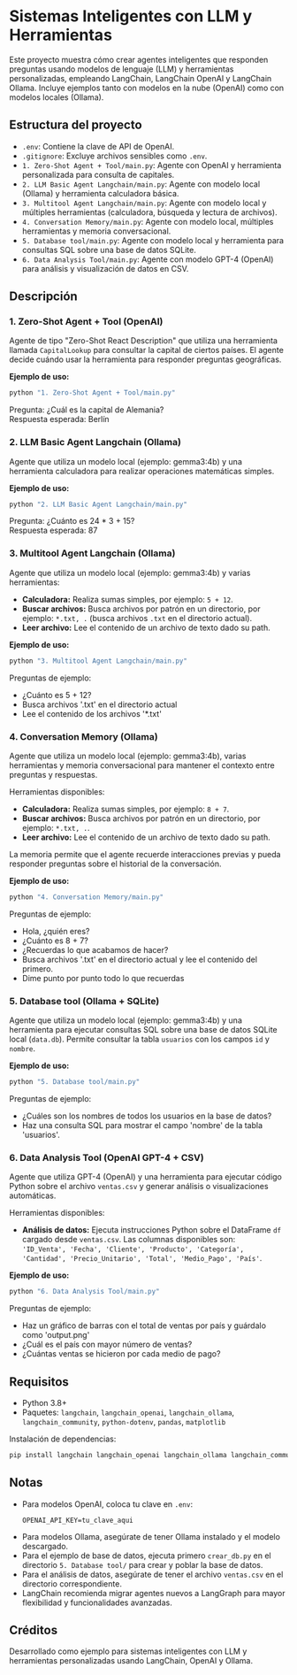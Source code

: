 # Sistemas Inteligentes con LLM y Herramientas

Este proyecto muestra cómo crear agentes inteligentes que responden preguntas usando modelos de lenguaje (LLM) y herramientas personalizadas, empleando LangChain, LangChain OpenAI y LangChain Ollama. Incluye ejemplos tanto con modelos en la nube (OpenAI) como con modelos locales (Ollama).

## Estructura del proyecto

- `.env`: Contiene la clave de API de OpenAI.
- `.gitignore`: Excluye archivos sensibles como `.env`.
- `1. Zero-Shot Agent + Tool/main.py`: Agente con OpenAI y herramienta personalizada para consulta de capitales.
- `2. LLM Basic Agent Langchain/main.py`: Agente con modelo local (Ollama) y herramienta calculadora básica.
- `3. Multitool Agent Langchain/main.py`: Agente con modelo local y múltiples herramientas (calculadora, búsqueda y lectura de archivos).
- `4. Conversation Memory/main.py`: Agente con modelo local, múltiples herramientas y memoria conversacional.
- `5. Database tool/main.py`: Agente con modelo local y herramienta para consultas SQL sobre una base de datos SQLite.
- `6. Data Analysis Tool/main.py`: Agente con modelo GPT-4 (OpenAI) para análisis y visualización de datos en CSV.

## Descripción

### 1. Zero-Shot Agent + Tool (OpenAI)
Agente de tipo "Zero-Shot React Description" que utiliza una herramienta llamada `CapitalLookup` para consultar la capital de ciertos países. El agente decide cuándo usar la herramienta para responder preguntas geográficas.

**Ejemplo de uso:**
```python
python "1. Zero-Shot Agent + Tool/main.py"
```
Pregunta: ¿Cuál es la capital de Alemania?  
Respuesta esperada: Berlín

### 2. LLM Basic Agent Langchain (Ollama)
Agente que utiliza un modelo local (ejemplo: gemma3:4b) y una herramienta calculadora para realizar operaciones matemáticas simples.

**Ejemplo de uso:**
```python
python "2. LLM Basic Agent Langchain/main.py"
```
Pregunta: ¿Cuánto es 24 * 3 + 15?  
Respuesta esperada: 87

### 3. Multitool Agent Langchain (Ollama)
Agente que utiliza un modelo local (ejemplo: gemma3:4b) y varias herramientas:
- **Calculadora:** Realiza sumas simples, por ejemplo: `5 + 12`.
- **Buscar archivos:** Busca archivos por patrón en un directorio, por ejemplo: `*.txt, .` (busca archivos `.txt` en el directorio actual).
- **Leer archivo:** Lee el contenido de un archivo de texto dado su path.

**Ejemplo de uso:**
```python
python "3. Multitool Agent Langchain/main.py"
```
Preguntas de ejemplo:
- ¿Cuánto es 5 + 12?
- Busca archivos '.txt' en el directorio actual
- Lee el contenido de los archivos '*.txt'

### 4. Conversation Memory (Ollama)
Agente que utiliza un modelo local (ejemplo: gemma3:4b), varias herramientas y memoria conversacional para mantener el contexto entre preguntas y respuestas.

Herramientas disponibles:
- **Calculadora:** Realiza sumas simples, por ejemplo: `8 + 7`.
- **Buscar archivos:** Busca archivos por patrón en un directorio, por ejemplo: `*.txt, .`.
- **Leer archivo:** Lee el contenido de un archivo de texto dado su path.

La memoria permite que el agente recuerde interacciones previas y pueda responder preguntas sobre el historial de la conversación.

**Ejemplo de uso:**
```python
python "4. Conversation Memory/main.py"
```
Preguntas de ejemplo:
- Hola, ¿quién eres?
- ¿Cuánto es 8 + 7?
- ¿Recuerdas lo que acabamos de hacer?
- Busca archivos '.txt' en el directorio actual y lee el contenido del primero.
- Dime punto por punto todo lo que recuerdas

### 5. Database tool (Ollama + SQLite)
Agente que utiliza un modelo local (ejemplo: gemma3:4b) y una herramienta para ejecutar consultas SQL sobre una base de datos SQLite local (`data.db`). Permite consultar la tabla `usuarios` con los campos `id` y `nombre`.

**Ejemplo de uso:**
```python
python "5. Database tool/main.py"
```
Preguntas de ejemplo:
- ¿Cuáles son los nombres de todos los usuarios en la base de datos?
- Haz una consulta SQL para mostrar el campo 'nombre' de la tabla 'usuarios'.

### 6. Data Analysis Tool (OpenAI GPT-4 + CSV)
Agente que utiliza GPT-4 (OpenAI) y una herramienta para ejecutar código Python sobre el archivo `ventas.csv` y generar análisis o visualizaciones automáticas.

Herramientas disponibles:
- **Análisis de datos:** Ejecuta instrucciones Python sobre el DataFrame `df` cargado desde `ventas.csv`. Las columnas disponibles son:  
  `'ID_Venta', 'Fecha', 'Cliente', 'Producto', 'Categoría', 'Cantidad', 'Precio_Unitario', 'Total', 'Medio_Pago', 'País'`.

**Ejemplo de uso:**
```python
python "6. Data Analysis Tool/main.py"
```
Preguntas de ejemplo:
- Haz un gráfico de barras con el total de ventas por país y guárdalo como 'output.png'
- ¿Cuál es el país con mayor número de ventas?
- ¿Cuántas ventas se hicieron por cada medio de pago?

## Requisitos

- Python 3.8+
- Paquetes: `langchain`, `langchain_openai`, `langchain_ollama`, `langchain_community`, `python-dotenv`, `pandas`, `matplotlib`

Instalación de dependencias:

```sh
pip install langchain langchain_openai langchain_ollama langchain_community python-dotenv pandas matplotlib
```

## Notas

- Para modelos OpenAI, coloca tu clave en `.env`:
  ```
  OPENAI_API_KEY=tu_clave_aqui
  ```
- Para modelos Ollama, asegúrate de tener Ollama instalado y el modelo descargado.
- Para el ejemplo de base de datos, ejecuta primero `crear_db.py` en el directorio `5. Database tool/` para crear y poblar la base de datos.
- Para el análisis de datos, asegúrate de tener el archivo `ventas.csv` en el directorio correspondiente.
- LangChain recomienda migrar agentes nuevos a LangGraph para mayor flexibilidad y funcionalidades avanzadas.

## Créditos

Desarrollado como ejemplo para sistemas inteligentes con LLM y herramientas personalizadas usando LangChain, OpenAI y Ollama.
